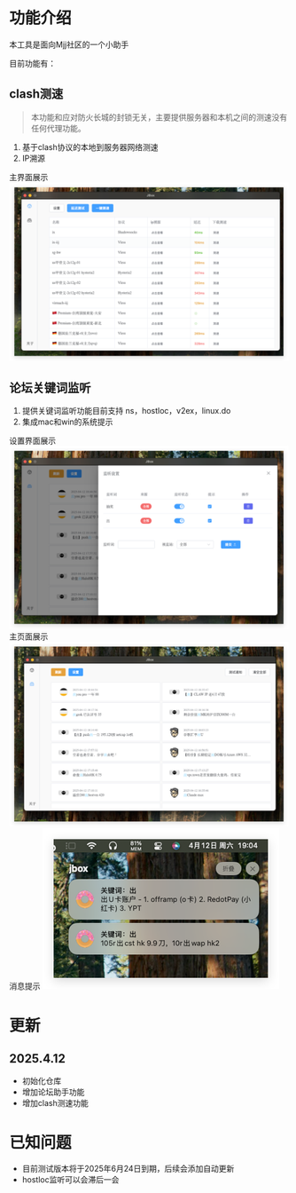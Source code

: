 # 功能介绍

本工具是面向Mjj社区的一个小助手

目前功能有：
## clash测速
> 本功能和应对防火长城的封锁无关，主要提供服务器和本机之间的测速没有任何代理功能。

1. 基于clash协议的本地到服务器网络测速
2. IP溯源

主界面展示
![猫咪助手](./img/猫咪助手.png)

## 论坛关键词监听
1. 提供关键词监听功能目前支持 ns，hostloc，v2ex，linux.do
2. 集成mac和win的系统提示

设置界面展示
![关键词监听](./img/关键词监听.png)
主页面展示
![论坛助手](./img/论坛助手.png)
消息提示
![消息提示](./img/消息提示.png)


# 更新

## 2025.4.12
* 初始化仓库
* 增加论坛助手功能
* 增加clash测速功能

# 已知问题
* 目前测试版本将于2025年6月24日到期，后续会添加自动更新
* hostloc监听可以会滞后一会